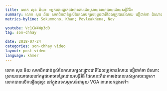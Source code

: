 ```yaml
---
title: លោក សុន ឆ័យ៖ «‍អ្នកបោះឆ្នោតចង់បានការដោះស្រាយនយោបាយដោយសន្តិវិធី»
summary: លោក សុន ឆ័យ សមាជិកជាន់ខ្ពស់នៃគណបក្សសង្គ្រោះជាតិដែលត្រូវបានរំលាយ ជឿជាក់ថា ដំណោះស្រាយនយោបាយនៅកម្ពុជាអាចទៅរួចដោយសន្តិវិធី ដែលនេះគឺជាការចង់បានរបស់អ្នកបោះឆ្នោត។ លោកបានលើកឡើងដូច្នេះ នៅក្នុងបទសម្ភាសន៍ជាមួយ VOA នាពេលកន្លងទៅ។   
metrics-byline: Sokummono, Khan; Povleakhena, Nov

youtube: Vc1CW4Wp3d0
tag: son-chhay

date: 2018-07-24
categories: son-chhay video
layout: post-video
language: khmer
---
```


លោក សុន ឆ័យ សមាជិកជាន់ខ្ពស់នៃគណបក្សសង្គ្រោះជាតិដែលត្រូវបានរំលាយ ជឿជាក់ថា ដំណោះស្រាយនយោបាយនៅកម្ពុជាអាចទៅរួចដោយសន្តិវិធី ដែលនេះគឺជាការចង់បានរបស់អ្នកបោះឆ្នោត។ លោកបានលើកឡើងដូច្នេះ នៅក្នុងបទសម្ភាសន៍ជាមួយ VOA នាពេលកន្លងទៅ។ 